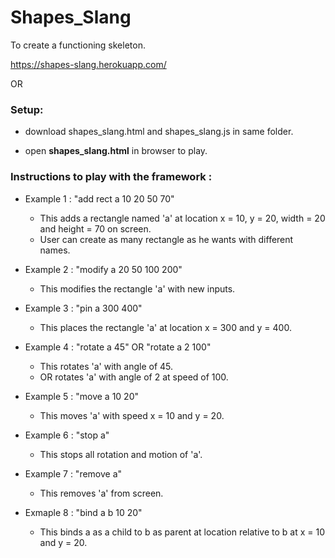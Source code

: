 # Shapes_Slang
To create a functioning skeleton.

https://shapes-slang.herokuapp.com/

OR

### Setup:
* download shapes_slang.html and shapes_slang.js in same folder.

* open **shapes_slang.html** in browser to play.

### Instructions to play with the framework :

* Example 1 : "add rect a 10 20 50 70"
	* This adds a rectangle named 'a' at location x = 10, y = 20, width = 20 and height = 70 on screen.
	* User can create as many rectangle as he wants with different names.

* Example 2 : "modify a 20 50 100 200"
	* This modifies the rectangle 'a' with new inputs.

* Example 3 : "pin a 300 400"
	* This places the rectangle 'a' at location x = 300 and y = 400. 

* Example 4 : "rotate a 45" OR "rotate a 2 100"
	* This rotates 'a' with angle of 45.
	* OR rotates 'a' with angle of 2 at speed of 100.

* Example 5 : "move a 10 20"
	* This moves 'a' with speed x = 10 and y = 20.

* Example 6 : "stop a"
	* This stops all rotation and motion of 'a'.

* Example 7 : "remove a"
	* This removes 'a' from screen.

* Exmaple 8 : "bind a b 10 20"
	* This binds a as a child to b as parent at location relative to b at x = 10 and y = 20.
	 